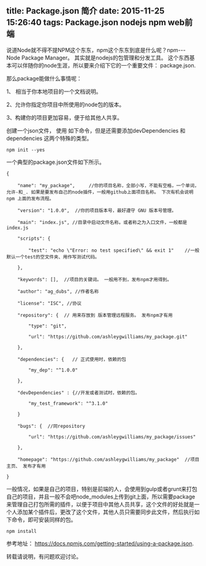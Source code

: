 title: Package.json 简介
date: 2015-11-25 15:26:40
tags: Package.json nodejs npm web前端
---

说道Node就不得不提NPM这个东东，npm这个东东到底是什么呢？npm--- Node Package Manager。 其实就是nodejs的包管理和分发工具。 这个东西基本可以伴随你的node生涯，所以要来介绍下它的一个重要文件： package.json.

那么package能做什么事情呢：

1、  相当于你本地项目的一个文档说明。

2、允许你指定你项目中所使用的node包的版本。

3、构建你的项目更加容易，便于给其他人共享。

创建一个json文件， 使用 如下命令，但是还需要添加devDependencies 和 dependencies 这两个特殊的类型。

	npm init --yes

一个典型的package.json文件如下所示。

	{

	    "name": "my_package",     //你的项目名称，全部小写，不能有空格，一个单词，允许-和_. 如果是要发布自己的node插件，一般用github上面项目名称。 下次有机会说明 npm 上面的发布流程。

	    "version": "1.0.0",  //你的项目版本号，最好遵守 GNU 版本号管理。 

	    "main": "index.js", //目录中启动文件名称。或者称之为入口文件，一般都是 index.js

	    "scripts": {

	        "test": "echo \"Error: no test specified\" && exit 1"    //一般默认一个test的空文件夹、用作写测试代码。

	    },

	    "keywords": [],  //项目的关键词。 一般用不到，发布npm才用得到。

	    "author": "ag_dubs", //作者名称

	    "license": "ISC", //协议 

	    "repository": {  // 用来存放到 版本管理远程服务。 发布npm才有用

	        "type": "git",

	        "url": "https://github.com/ashleygwilliams/my_package.git"

	    },

	    "dependencies": {   // 正式使用时，依赖的包

	        "my_dep": "^1.0.0"

	    },

	    "devDependencies" : {//开发或者测试时，依赖的包。

	        "my_test_framework": "^3.1.0"

	    }

	    "bugs": {  //同repository

	        "url": "https://github.com/ashleygwilliams/my_package/issues"

	    },

	    "homepage": "https://github.com/ashleygwilliams/my_package"  //项目主页、 发布才有用

	}

一般情况，如果是自己的项目，特别是前端的人，会使用到gulp或者grunt来打包自己的项目，并且一般不会吧node_modules上传到git上面，所以需要package来管理自己打包所需的插件，以便于项目中其他人员共享，这个文件的好处就是一个人添加某个插件后，更改了这个文件，其他人员只需要同步此文件，然后执行如下命令，即可安装同样的包。

	npm install

参考地址： https://docs.npmjs.com/getting-started/using-a-package.json.

转载请说明，有问题欢迎讨论。